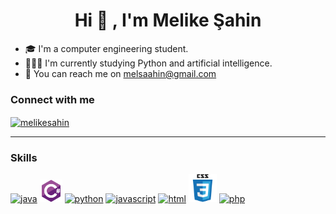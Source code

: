 <h1 align="center">Hi 👋 , I'm Melike Şahin</h1>

- 🎓 I'm a computer engineering student.
- 👩🏻‍💻 I'm currently studying Python and artificial intelligence.
- 💌 You can reach me on [melsaahin@gmail.com](mailto:melsaahin@gmail.com)

<h3 align="left">Connect with me</h3>
<p align="left">
<a href="https://linkedin.com/in/melikesahinn" target="blank"><img align="center" src="https://raw.githubusercontent.com/rahuldkjain/github-profile-readme-generator/master/src/images/icons/Social/linked-in-alt.svg" alt="melikesahin" height="30" width="40" /></a>

  
 <hr/>

<h3 align="left">Skills</h3>
<a href="https://www.w3schools.com/java/default.asp" target="_blank" rel="noreferrer"><img src="https://raw.githubusercontent.com/danielcranney/readme-generator/main/public/icons/skills/java-colored.svg" width="36" height="36" alt="java" /></a>
<a href="https://www.w3schools.com/cs/index.php" target="_blank" rel="noreferrer"><img src="https://raw.githubusercontent.com/devicons/devicon/master/icons/csharp/csharp-original.svg" width="36" height="36" alt="html" /></a>
<a href="https://www.w3schools.com/python/default.asp" target="_blank" rel="noreferrer"><img src="https://raw.githubusercontent.com/danielcranney/readme-generator/main/public/icons/skills/python-colored.svg" width="36" height="36" alt="python" /></a>
<a href="https://www.w3schools.com/js/default.asp" target="_blank" rel="noreferrer"><img src="https://raw.githubusercontent.com/danielcranney/readme-generator/main/public/icons/skills/javascript-colored.svg" width="36" height="36" alt="javascript" /></a>
<a href="https://www.w3schools.com/html/default.asp" target="_blank" rel="noreferrer"><img src="https://anonco.pl/wp-content/uploads/2023/02/Ikona-html.png" width="36" height="36" alt="html" /></a>
<a href="https://www.w3schools.com/css/default.asp" target="_blank" rel="noreferrer"><img src="https://raw.githubusercontent.com/devicons/devicon/master/icons/css3/css3-original-wordmark.svg" width="45" height="45" alt="html" /></a>
<a href="https://www.w3schools.com/php/" target="_blank" rel="noreferrer"><img src="https://raw.githubusercontent.com/danielcranney/readme-generator/main/public/icons/skills/php-colored.svg" width="36" height="36" alt="php" /></a>







